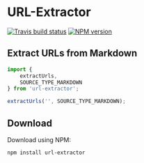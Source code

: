 # URL-Extractor

[![Travis build status](http://img.shields.io/travis/gajus/url-extractor/master.svg?style=flat)](https://travis-ci.org/gajus/url-extractor)
[![NPM version](http://img.shields.io/npm/v/url-extractor.svg?style=flat)](https://www.npmjs.org/package/url-extractor)

## Extract URLs from Markdown

```js
import {
    extractUrls,
    SOURCE_TYPE_MARKDOWN
} from 'url-extractor';

extractUrls('', SOURCE_TYPE_MARKDOWN);
```

## Download

Download using NPM:

```sh
npm install url-extractor
```
